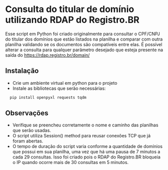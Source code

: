 
# Consulta do titular de domínio utilizando RDAP do Registro.BR

Esse script em Python foi criado originalmente para consultar o CPF/CNPJ do titular dos domínios que estão listados na planilha e comparar com outra planilha validando se os documentos são compatíveis entre elas.
É possível alterar a consulta para qualquer parâmetro desejado que esteja presente na saída do https://rdap.registro.br/domain/








## Instalação

- Crie um ambiente virtual em python para o projeto
- Instale as bibliotecas que serão necessárias:

```bash
  pip install openpyxl requests tqdm
```






## Observações
- Verifique se preencheu corretamente o nome e caminho das planilhas que serão usadas. 
- O script utiliza Session() method para reusar conexões TCP que já foram abertas.
- O tempo de duração do script varia conforme a quantidade de domínios que possui em sua planilha, uma vez que há uma pausa de 7 minutos a cada 29 consultas. Isso foi criado pois o RDAP do Registro.BR bloqueia o IP quando ocorre mais de 30 consultas em 5 minutos. 
